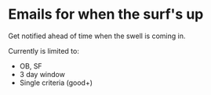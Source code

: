 # Emails for when the surf's up

Get notified ahead of time when the swell is coming in.

Currently is limited to:
- OB, SF
- 3 day window
- Single criteria (good+)

